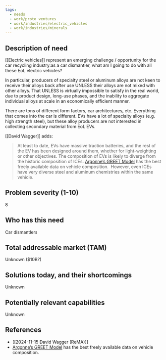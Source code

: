 ```yaml
---
tags:
  - needs
  - work/proto_ventures
  - work/industries/electric_vehicles
  - work/industries/minerals
---
```

## Description of need
[[Electric vehicles]] represent an emerging challenge / opportunity for the car recycling industry:as a car dismantler, what am I going to do with all these EoL electric vehicles?

In particular, producers of specialty steel or aluminum alloys are not keen to receive their alloys back after use UNLESS their alloys are not mixed with other alloys. That UNLESS is virtually impossible to satisfy in the real world, due to product design, long-use phases, and the inability to aggregate individual alloys at scale in an economically efficient manner.

There are tons of different form factors, car architectures, etc. Everything that comes into the car is different. EVs have a lot of specialty alloys (e.g. high strength steel), but these alloy producers are not interested in collecting secondary material from EoL EVs.

[[David Wagger]] adds:
>At least to date, EVs have massive traction batteries, and the rest of the EV has been designed around them, whether for light-weighting or other objectives. The composition of EVs is likely to diverge from the historic composition of ICEs. [Argonne’s GREET Model](https://www.energy.gov/eere/rd-greet-life-cycle-analysis-model "https://www.energy.gov/eere/rd-greet-life-cycle-analysis-model") has the best freely available data on vehicle composition.  However, even ICEs have very diverse steel and aluminum chemistries within the same vehicle.

## Problem severity (1-10)
8

## Who has this need
Car dismantlers

## Total addressable market (TAM)
Unknown ($10B?)

## Solutions today, and their shortcomings
Unknown

## Potentially relevant capabilities
Unknown

## References
- [[2024-11-15 David Wagger (ReMA)]]
- [Argonne’s GREET Model](https://www.energy.gov/eere/rd-greet-life-cycle-analysis-model "https://www.energy.gov/eere/rd-greet-life-cycle-analysis-model") has the best freely available data on vehicle composition.